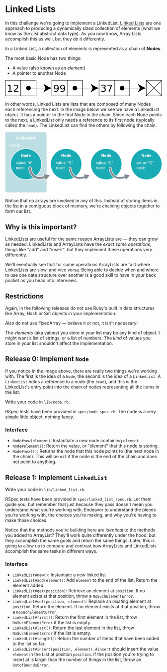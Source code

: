 # Linked Lists

In this challenge we're going to implement a LinkedList. [Linked Lists](http://en.wikipedia.org/wiki/Linked_list) are one approach to producing a dynamically sized collection of elements (what we know as the _List_ abstract data type). As you now know, Array Lists accomplish this as well, but they do it differently.

In a Linked List, a collection of elements is represented as a chain of **Nodes**.

The most basic Node has two things:

 * A value (also known as an _element_)
 * A pointer to another Node

![Linked List](images/nodes.png)

In other words, Linked Lists are lists that are composed of many Nodes each referencing the next. In the image below we see we have a LinkedList object. It has a pointer to the first Node in the chain. Since each Node points to the next, a LinkedList only needs a reference to its first node (typically called the `head`). The LinkedList can find the others by following the chain.

![Linked List alt](images/linked_list.png)

Notice that no arrays are involved in any of this. Instead of storing items in the list in a contiguous block of memory, we're chaining objects together to form our list.

## Why is this important?

LinkedLists are useful for the same reason ArrayLists are — they can grow as needed. LinkedLists and ArrayLists have the _exact same operations_, things like "add" and "insert", but they implement these operations very differently.

We'll eventually see that for some operations ArrayLists are fast where LinkedLists are slow, and vice versa.  Being able to decide when and where to use one data structure over another is a good skill to have in your back pocket as you head into interviews.

## Restrictions

Again, in the following releases do not use Ruby's built in data structures like Array, Hash or Set objects in your implementation.

Also do not use FixedArray — believe it or not, it isn't necessary!

The _elements_ (aka values) you store in your list may be any kind of object. I might want a list of strings, or a list of numbers. The _kind_ of values you store in your list shouldn't affect the implementation.

## Release 0: Implement `Node`

If you notice in the image above, there are really two things we're working with. The first is the idea of a `Node`, the second is the idea of a `LinkedList`. A `LinkedList` holds a reference to a node (the `head`), and this is the LinkedList's entry point into the chain of nodes representing all the items in the list.

Write your code in `lib/node.rb`.

RSpec tests have been provided in `spec/node_spec.rb`. The node is a very simple little object, nothing fancy.

### Interface
- `Node#new(element)`: Instantiate a new node containing `element`
- `Node#element()`: Return the value, or "element" that this node is storing.
- `Node#next()`: Returns the node that this node points to (the next node in the chain). This will be `nil` if the node is the end of the chain and does not point to anything.

## Release 1: Implement `LinkedList`

Write your code in `lib/linked_list.rb`.

RSpec tests have been provided in `spec/linked_list_spec.rb`. Let them guide you, but remember that just because they pass doesn't mean you understand what you're working with. Endeavor to understand the pieces you're working with, the choices you're making, and why you're having to make those choices.

Notice that the methods you're building here are _identical_ to the methods you added to ArrayList? They'll work quite differently under the hood, but they accomplish the same goals and return the same things. Later, this is going to allow us to compare and contrast how ArrayLists and LinkedLists accomplish the same tasks in different ways.

### Interface
- `LinkedList#new()`: Instantiate a new linked list
- `LinkedList#add(element)`: Add `element` to the end of the list. Return the element added.
- `LinkedList#get(position)`: Retrieve an element at `position`. If no element exists at that position, throw a `NoSuchElementError`.
- `LinkedList#set(position, element)`: Replace an _existing_ element at `position`. Return the element. If no element exists at that position, throw a `NoSuchElementError`.
- `LinkedList#first()`: Return the first element in the list, throw `NoSuchElementError` if the list is empty.
- `LinkedList#last()`: Return the last element in the list, throw `NoSuchElementError` if the list is empty.
- `LinkedList#length()`: Return the number of items that have been added to the list so far.
- `LinkedList#insert(position, element)`. `#insert` should insert the value `element` in the List at position `position`.  If the position you're trying to insert at is larger than the number of things in the list, throw an `OutofBoundsError`.
